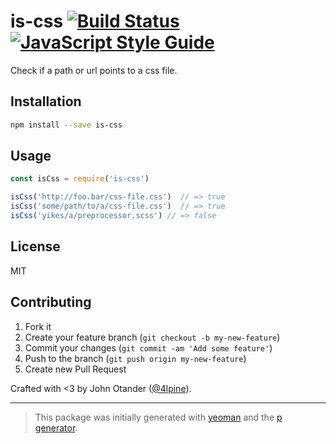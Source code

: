 # is-css [![Build Status](https://secure.travis-ci.org/cssstats/is-css.svg?branch=master)](https://travis-ci.org/cssstats/is-css) [![JavaScript Style Guide](https://img.shields.io/badge/code_style-standard-brightgreen.svg)](https://standardjs.com)

Check if a path or url points to a css file.

## Installation

```bash
npm install --save is-css
```

## Usage

```javascript
const isCss = require('is-css')

isCss('http://foo.bar/css-file.css')  // => true
isCss('some/path/to/a/css-file.css')  // => true
isCss('yikes/a/preprocessor.scss') // => false
```

## License

MIT

## Contributing

1. Fork it
2. Create your feature branch (`git checkout -b my-new-feature`)
3. Commit your changes (`git commit -am 'Add some feature'`)
4. Push to the branch (`git push origin my-new-feature`)
5. Create new Pull Request

Crafted with <3 by John Otander ([@4lpine](https://twitter.com/4lpine)).

***

> This package was initially generated with [yeoman](http://yeoman.io) and the [p generator](https://github.com/johnotander/generator-p.git).
